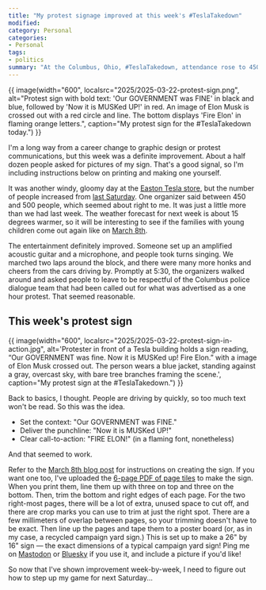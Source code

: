 ```yaml
---
title: "My protest signage improved at this week's #TeslaTakedown"
modified: 
category: Personal
categories:
- Personal
tags:
- politics
summary: "At the Columbus, Ohio, #TeslaTakedown, attendance rose to 450-500, featuring music and supportive honks. My improved sign read, 'Our GOVERNMENT was fine. Now it is MUSKed UP! FIRE ELON! Read the post for instructions on how to print your own."
---
```

{{ image(width="600", localsrc="2025/2025-03-22-protest-sign.png", alt="Protest sign with bold text: 'Our GOVERNMENT was FINE' in black and blue, followed by 'Now it is MUSKed UP!' in red. An image of Elon Musk is crossed out with a red circle and line. The bottom displays 'Fire Elon' in flaming orange letters.", caption="My protest sign for the #TeslaTakedown today.") }} 

I'm a long way from a career change to graphic design or protest communications, but this week was a definite improvement. 
About a half dozen people asked for pictures of my sign. 
That's a good signal, so I'm including instructions below on printing and making one yourself.

It was another windy, gloomy day at the [Easton Tesla store](https://www.openstreetmap.org/way/374886272), but the number of people increased from [last Saturday]({filename}2025-03-15-tesla-takedown-march-15). 
One organizer said between 450 and 500 people, which seemed about right to me. 
It was just a little more than we had last week. 
The weather forecast for next week is about 15 degrees warmer, so it will be interesting to see if the families with young children come out again like on [March 8th]({filename}2025-03-08-tesla-takedown-march-8).

The entertainment definitely improved. 
Someone set up an amplified acoustic guitar and a microphone, and people took turns singing. 
We marched two laps around the block, and there were many more honks and cheers from the cars driving by.
Promptly at 5:30, the organizers walked around and asked people to leave to be respectful of the Columbus police dialogue team that had been called out for what was advertised as a one hour protest. 
That seemed reasonable.

## This week's protest sign

{{ image(width="600", localsrc="2025/2025-03-22-protest-sign-in-action.jpg", alt='Protester in front of a Tesla building holds a sign reading, &ldquo;Our GOVERNMENT was fine. Now it is MUSKed up! Fire Elon.&rdquo; with a image of Elon Musk crossed out. The person wears a blue jacket, standing against a gray, overcast sky, with bare tree branches framing the scene.', caption="My protest sign at the #TeslaTakedown.") }} 

Back to basics, I thought. 
People are driving by quickly, so too much text won't be read. 
So this was the idea.

- Set the context: "Our GOVERNMENT was FINE."
- Deliver the punchline: "Now it is MUSKed UP!"
- Clear call-to-action: "FIRE ELON!" (in a flaming font, nonetheless)

And that seemed to work.

Refer to the [March 8th blog post]({filename}2025-03-08-tesla-takedown-march-8) for instructions on creating the sign. 
If you want one too, I've uploaded the [6-page PDF of page tiles](https://dltj.org/assets/attachments/Elon%20MUSKed%20Up%20protest%20sign.pdf) to make the sign. 
When you print them, line them up with three on top and three on the bottom. 
Then, trim the bottom and right edges of each page. 
For the two right-most pages, there will be a lot of extra, unused space to cut off, and there are crop marks you can use to trim at just the right spot. 
There are a few millimeters of overlap between pages, so your trimming doesn't have to be exact. 
Then line up the pages and tape them to a poster board (or, as in my case, a recycled campaign yard sign.) 
This is set up to make a 26" by 16" sign — the exact dimensions of a typical campaign yard sign!
Ping me on [Mastodon](https://code4lib.social/@dltj/) or [Bluesky](https://bsky.app/profile/dltj.org/) if you use it, and include a picture if you'd like! 

So now that I've shown improvement week-by-week, I need to figure out how to step up my game for next Saturday...